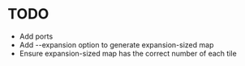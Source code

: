 # TODO
- Add ports
- Add --expansion option to generate expansion-sized map
- Ensure expansion-sized map has the correct number of each tile
